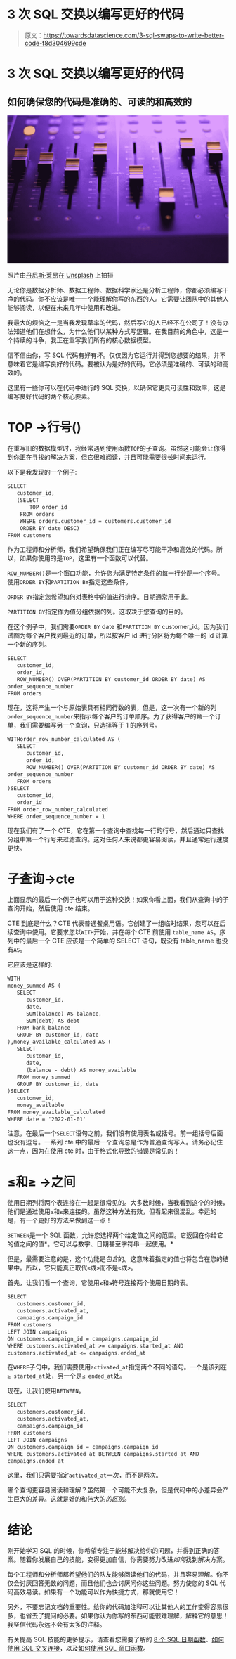 # 3 次 SQL 交换以编写更好的代码

> 原文：<https://towardsdatascience.com/3-sql-swaps-to-write-better-code-f8d304699cde>

# 3 次 SQL 交换以编写更好的代码

## 如何确保您的代码是准确的、可读的和高效的

![](img/a62bc11a82cd4cabddab926c4756d6d1.png)

照片由[丹尼斯·莱昂](https://unsplash.com/@denisseleon?utm_source=unsplash&utm_medium=referral&utm_content=creditCopyText)在 [Unsplash](https://unsplash.com/s/photos/light-switch?utm_source=unsplash&utm_medium=referral&utm_content=creditCopyText) 上拍摄

无论你是数据分析师、数据工程师、数据科学家还是分析工程师，你都必须编写干净的代码。你不应该是唯一一个能理解你写的东西的人。它需要让团队中的其他人能够阅读，以便在未来几年中使用和改进。

我最大的烦恼之一是当我发现草率的代码，然后写它的人已经不在公司了！没有办法知道他们在想什么，为什么他们以某种方式写逻辑。在我目前的角色中，这是一个持续的斗争，我正在重写我们所有的核心数据模型。

信不信由你，写 SQL 代码有好有坏。仅仅因为它运行并得到您想要的结果，并不意味着它是编写良好的代码。要被认为是好的代码，它必须是准确的、可读的和高效的。

这里有一些你可以在代码中进行的 SQL 交换，以确保它更具可读性和效率，这是编写良好代码的两个核心要素。

# TOP →行号()

在重写旧的数据模型时，我经常遇到使用函数`TOP`的子查询。虽然这可能会让你得到你正在寻找的解决方案，但它很难阅读，并且可能需要很长时间来运行。

以下是我发现的一个例子:

```
SELECT
   customer_id,
   (SELECT
       TOP order_id 
    FROM orders
    WHERE orders.customer_id = customers.customer_id
    ORDER BY date DESC)
FROM customers 
```

作为工程师和分析师，我们希望确保我们正在编写尽可能干净和高效的代码。所以，如果你使用的是`TOP`，这里有一个函数可以代替。

`ROW_NUMBER()`是一个窗口功能，允许您为满足特定条件的每一行分配一个序号。使用`ORDER BY`和`PARTITION BY`指定这些条件。

`ORDER BY`指定您希望如何对表格中的值进行排序。日期通常用于此。

`PARTITION BY`指定作为值分组依据的列。这取决于您查询的目的。

在这个例子中，我们需要`ORDER BY` date 和`PARTITION BY` customer_id。因为我们试图为每个客户找到最近的订单，所以按客户 id 进行分区将为每个唯一的 id 计算一个新的序列。

```
SELECT 
   customer_id, 
   order_id,
   ROW_NUMBER() OVER(PARTITION BY customer_id ORDER BY date) AS order_sequence_number 
FROM orders
```

现在，这将产生一个与原始表具有相同行数的表，但是，这一次有一个新的列`order_sequence_number`来指示每个客户的订单顺序。为了获得客户的第一个订单，我们需要编写另一个查询，只选择等于 1 的序列号。

```
WITHorder_row_number_calculated AS (
   SELECT 
      customer_id, 
      order_id,
      ROW_NUMBER() OVER(PARTITION BY customer_id ORDER BY date) AS order_sequence_number 
   FROM orders
)SELECT 
   customer_id,
   order_id 
FROM order_row_number_calculated
WHERE order_sequence_number = 1
```

现在我们有了一个 CTE，它在第一个查询中查找每一行的行号，然后通过只查找分组中第一个行号来过滤查询。这对任何人来说都更容易阅读，并且通常运行速度更快。

# 子查询→cte

上面显示的最后一个例子也可以用于这种交换！如果你看上面，我们从查询中的子查询开始，然后使用 cte 结束。

CTE 到底是什么？CTE 代表普通餐桌用语。它创建了一组临时结果，您可以在后续查询中使用。它要求您以`WITH`开始，并在每个 CTE 前使用 `table_name AS`。序列中的最后一个 CTE 应该是一个简单的 SELECT 语句，既没有 table_name 也没有`AS`。

它应该是这样的:

```
WITH 
money_summed AS (
   SELECT 
      customer_id,
      date,
      SUM(balance) AS balance,
      SUM(debt) AS debt
   FROM bank_balance 
   GROUP BY customer_id, date
),money_available_calculated AS (
   SELECT 
      customer_id,
      date,
      (balance - debt) AS money_available 
   FROM money_summed 
   GROUP BY customer_id, date
)SELECT
   customer_id,
   money_available 
FROM money_available_calculated 
WHERE date = '2022-01-01' 
```

注意，在最后一个`SELECT`语句之前，我们没有使用表名或括号。前一组括号后面也没有逗号。一系列 cte 中的最后一个查询总是作为普通查询写入。请务必记住这一点，因为在使用 cte 时，由于格式化导致的错误是常见的！

# ≤和≥ →之间

使用日期列将两个表连接在一起是很常见的。大多数时候，当我看到这个的时候，他们是通过使用`≥`和`≤`来连接的。虽然这种方法有效，但看起来很混乱。幸运的是，有一个更好的方法来做到这一点！

`BETWEEN`是一个 SQL 函数，允许您选择两个给定值之间的范围。它返回在你给它的值之间的值*。它可以与数字、日期甚至字符串一起使用。*

但是，最需要注意的是，这个功能是*包含*的。这意味着指定的值也将包含在您的结果中。所以，它只能真正取代`≤`或`≥`而不是`<`或`>`。

首先，让我们看一个查询，它使用`≤`和`≥`符号连接两个使用日期的表。

```
SELECT
   customers.customer_id,
   customers.activated_at, 
   campaigns.campaign_id
FROM customers
LEFT JOIN campaigns 
ON customers.campaign_id = campaigns.campaign_id 
WHERE customers.activated_at >= campaigns.started_at AND customers.activated_at <= campaigns.ended_at
```

在`WHERE`子句中，我们需要使用`activated_at`指定两个不同的语句。一个是该列在`≥ started_at`处，另一个是`≤ ended_at`处。

现在，让我们使用`BETWEEN`。

```
SELECT
   customers.customer_id,
   customers.activated_at, 
   campaigns.campaign_id
FROM customers
LEFT JOIN campaigns 
ON customers.campaign_id = campaigns.campaign_id 
WHERE customers.activated_at BETWEEN campaigns.started_at AND campaigns.ended_at
```

这里，我们只需要指定`activated_at`一次，而不是两次。

哪个查询更容易阅读和理解？虽然第一个可能不太复杂，但是代码中的小差异会产生巨大的差异。这就是好的和伟大的*的区别。*

# 结论

刚开始学习 SQL 的时候，你希望专注于能够解决给你的问题，并得到正确的答案。随着你发展自己的技能，变得更加自信，你需要努力改进*如何*找到解决方案。

每个工程师和分析师都希望他们的队友能够阅读他们的代码，并且容易理解。你不仅会讨厌回答无数的问题，而且他们也会讨厌问你这些问题。努力使您的 SQL 代码高效易读。如果有一个功能可以作为快捷方式，那就使用它！

另外，不要忘记文档的重要性。给你的代码加注释可以让其他人的工作变得容易很多，也省去了提问的必要。如果你认为你写的东西可能很难理解，解释它的意思！我坚信代码永远不会有太多的注释。

有关提高 SQL 技能的更多提示，请查看您需要了解的 [8 个 SQL 日期函数](/8-sql-date-functions-you-need-to-know-c6c887a8394f)、[如何使用 SQL 交叉连接](/how-to-use-sql-cross-joins-5653fe7d353)，以及[如何使用 SQL 窗口函数](/how-to-use-sql-window-functions-5d297d29f810?source=your_stories_page----------------------------------------)。